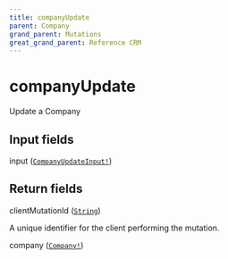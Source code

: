 ```yaml
---
title: companyUpdate
parent: Company
grand_parent: Mutations
great_grand_parent: Reference CRM
---
```


# companyUpdate

Update a Company

## Input fields

<div class="field-entry ">
  <span id="input" class="field-name anchored">input (<code><a href="/docs/reference_crm/input_object/company/company_update_input">CompanyUpdateInput!</a></code>)</span>

  <div class="description-wrapper">

  </div>
</div>

## Return fields

<div class="field-entry ">
  <span id="client_mutation_id" class="field-name anchored">clientMutationId (<code><a href="/docs/reference_crm/scalar/string">String</a></code>)</span>

  <div class="description-wrapper">
   <p>A unique identifier for the client performing the mutation.</p>

  </div>
</div>

<div class="field-entry ">
  <span id="company" class="field-name anchored">company (<code><a href="/docs/reference_crm/object/company">Company!</a></code>)</span>

  <div class="description-wrapper">

  </div>
</div>

